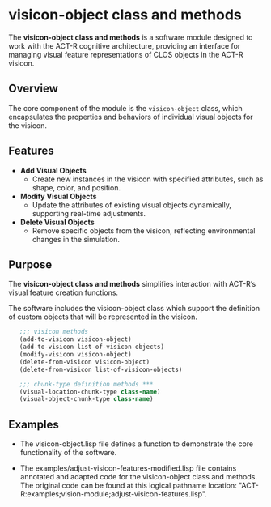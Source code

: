 # visicon-object class and methods

The **visicon-object class and methods** is a software module designed to work with the ACT-R cognitive architecture, providing an interface for managing visual feature representations of CLOS objects in the ACT-R visicon. 

## Overview

The core component of the module is the `visicon-object` class, which encapsulates the properties and behaviors of individual visual objects for the visicon.

## Features

- **Add Visual Objects**
  - Create new instances in the visicon with specified attributes, such as shape, color, and position.
- **Modify Visual Objects**
  - Update the attributes of existing visual objects dynamically, supporting real-time adjustments.
- **Delete Visual Objects**
  - Remove specific objects from the visicon, reflecting environmental changes in the simulation.

## Purpose

The **visicon-object class and methods** simplifies interaction with ACT-R’s visual feature creation functions.

The software includes the visicon-object class which support the definition of custom objects that will be represented in the visicon. 
 
```lisp
   ;;; visicon methods
   (add-to-visicon visicon-object)
   (add-to-visicon list-of-visicon-objects)
   (modify-visicon visicon-object)
   (delete-from-visicon visicon-object)
   (delete-from-visicon list-of-visicon-objects)

   ;;; chunk-type definition methods ***
   (visual-location-chunk-type class-name)
   (visual-object-chunk-type class-name)
```

## Examples

- The visicon-object.lisp file defines a function to demonstrate the core functionality of the software.

- The examples/adjust-visicon-features-modified.lisp file contains annotated and adapted code for the visicon-object class and methods. The original code can be found at this logical pathname location: "ACT-R:examples;vision-module;adjust-visicon-features.lisp". 